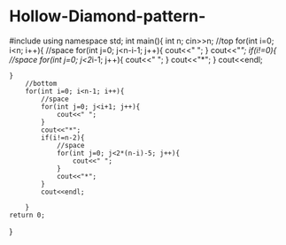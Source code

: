 # Hollow-Diamond-pattern-
#include<iostream>
using namespace std;
int main(){
    int n;
    cin>>n;
    //top 
    for(int i=0; i<n; i++){
        //space
        for(int j=0; j<n-i-1; j++){
            cout<<" ";
        }
        cout<<"*";
        if(i!=0){
            //space
            for(int j=0; j<2*i-1; j++){
                cout<<" ";
            }
          cout<<"*";
        }
          cout<<endl;

    }
        //bottom
        for(int i=0; i<n-1; i++){
            //space
            for(int j=0; j<i+1; j++){
                cout<<" ";
            }
            cout<<"*";
            if(i!=n-2){
                //space
                for(int j=0; j<2*(n-i)-5; j++){
                    cout<<" ";
                }
                cout<<"*";
            }
            cout<<endl;

        }
    return 0;
}
